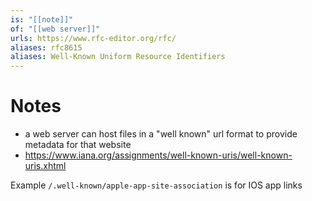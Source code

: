 ```yaml
---
is: "[[note]]"
of: "[[web server]]"
urls: https://www.rfc-editor.org/rfc/
aliases: rfc8615
aliases: Well-Known Uniform Resource Identifiers
---
```



# Notes
- a web server can host files in a "well known" url format to provide metadata for that website
- https://www.iana.org/assignments/well-known-uris/well-known-uris.xhtml

Example
`/.well-known/apple-app-site-association` is for IOS app links
